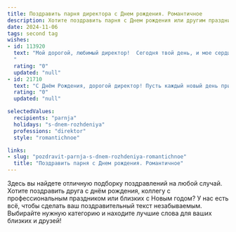 ```yaml
---
title: Поздравить парня директора c Днем рождения. Романтичное
description: Хотите поздравить парня c Днем рождения или другим праздником? Наш ИИ создаст незабываемое поздравление, а вы обязательно выделитесь среди других.  
date: 2024-11-06
tags: second tag
wishes:
- id: 113920
  text: "Мой дорогой, любимый директор!  Сегодня твой день, и мое сердце переполняет нежность и восхищение тобой.  Ты —  мой идеальный мужчина, сильный, умный, невероятно привлекательный и такой заботливый.  Пусть этот день станет самым счастливым и ярким, наполненным любовью, радостью и незабываемыми моментами.  Я желаю тебе всего самого лучшего,  пусть все твои планы осуществятся, а жизнь будет полна успеха и счастья.  С днем рождения, мой единственный!
  "
  rating: "0"
  updated: "null"
- id: 21710
  text: "С Днём Рождения, дорогой директор! Пусть каждый новый день приносит тебе вдохновение и радость, а твои планы сбываются так же успешно, как и твои проекты. Твоя энергия и вдохновение заразительны, и я с нетерпением жду, чтобы увидеть, какие еще высоты ты покоришь. Пусть этот день будет началом чего-то прекрасного и долгожданного в твоей жизни. С теплом и уважением!"
  rating: "0"
  updated: "null"

selectedValues:
  recipients: "parnja"
  holidays: "s-dnem-rozhdeniya"
  professions: "direktor"
  style: "romantichnoe"

links:
- slug: "pozdravit-parnja-s-dnem-rozhdeniya-romantichnoe"
  title: "Поздравить парня c Днем рождения. Романтичное"
---
```


Здесь вы найдете отличную подборку поздравлений на любой случай.
Хотите поздравить друга с днём рождения, коллегу с профессиональным праздником или близких с Новым годом? У нас есть всё, чтобы сделать ваш поздравительный текст незабываемым. Выбирайте нужную категорию и находите лучшие слова для ваших близких и друзей!
